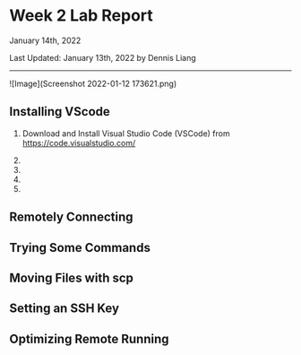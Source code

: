 # Week 2 Lab Report
January 14th, 2022

Last Updated: January 13th, 2022 by Dennis Liang

---

![Image](Screenshot 2022-01-12 173621.png)

## Installing VScode
1. Download and Install Visual Studio Code (VSCode) from https://code.visualstudio.com/

2.
3.
4.
5.

## Remotely Connecting

## Trying Some Commands

## Moving Files with scp

## Setting an SSH Key

## Optimizing Remote Running






